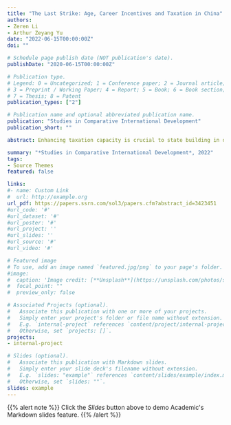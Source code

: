 ```yaml
---
title: "The Last Strike: Age, Career Incentives and Taxation in China"
authors:
- Zeren Li
- Arthur Zeyang Yu
date: "2022-06-15T00:00:00Z"
doi: ""

# Schedule page publish date (NOT publication's date).
publishDate: "2020-06-15T00:00:00Z"

# Publication type.
# Legend: 0 = Uncategorized; 1 = Conference paper; 2 = Journal article;
# 3 = Preprint / Working Paper; 4 = Report; 5 = Book; 6 = Book section;
# 7 = Thesis; 8 = Patent
publication_types: ["2"]

# Publication name and optional abbreviated publication name.
publication: "Studies in Comparative International Development"
publication_short: ""

abstract: Enhancing taxation capacity is crucial to state building in developing countries. While numerous studies argue that political selection serves as a high-powered incentive mechanism for fiscal revenue collection, relevant empirical evidence is mixed. This study adopts a regression discontinuity (RD) design to estimate the magnitude of the career incentive effect by exploiting two institutional designs for political selection in China -- the age threshold for promotion and regulated term limits. By analyzing the age threshold to enter the last promotion-eligible term (50–55 years old), our RD design shows that prefectural party leaders extract additional fiscal revenue to demonstrate their competence. We also show empirical support for the political competition phenomenon in which promotion tournaments become more intense when prefectural party leaders enter their last promotion-eligible term.

summary: "*Studies in Comparative International Development*, 2022"
tags:
- Source Themes
featured: false

links:
#- name: Custom Link
#  url: http://example.org
url_pdf: https://papers.ssrn.com/sol3/papers.cfm?abstract_id=3423451
#url_code: '#'
#url_dataset: '#'
#url_poster: '#'
#url_project: ''
#url_slides: ''
#url_source: '#'
#url_video: '#'

# Featured image
# To use, add an image named `featured.jpg/png` to your page's folder. 
#image:
#  caption: 'Image credit: [**Unsplash**](https://unsplash.com/photos/s9CC2SKySJM)'
#  focal_point: ""
#  preview_only: false

# Associated Projects (optional).
#   Associate this publication with one or more of your projects.
#   Simply enter your project's folder or file name without extension.
#   E.g. `internal-project` references `content/project/internal-project/index.md`.
#   Otherwise, set `projects: []`.
projects:
- internal-project

# Slides (optional).
#   Associate this publication with Markdown slides.
#   Simply enter your slide deck's filename without extension.
#   E.g. `slides: "example"` references `content/slides/example/index.md`.
#   Otherwise, set `slides: ""`.
slides: example
---
```


{{% alert note %}}
Click the *Slides* button above to demo Academic's Markdown slides feature.
{{% /alert %}}


